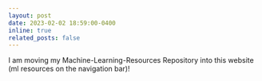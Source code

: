 ```yaml
---
layout: post
date: 2023-02-02 18:59:00-0400
inline: true
related_posts: false
---
```


I am moving my Machine-Learning-Resources Repository into this website (ml resources on the navigation bar)!